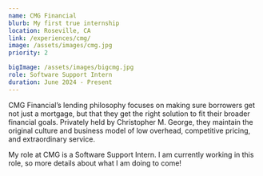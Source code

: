 ```yaml
---
name: CMG Financial
blurb: My first true internship
location: Roseville, CA
link: /experiences/cmg/
image: /assets/images/cmg.jpg
priority: 2

bigImage: /assets/images/bigcmg.jpg
role: Software Support Intern
duration: June 2024 - Present
---
```


CMG Financial’s lending philosophy focuses on making sure borrowers get not just a mortgage, but that they get the right solution to fit their broader financial goals. Privately held by Christopher M. George, they maintain the original culture and business model of low overhead, competitive pricing, and extraordinary service.

My role at CMG is a Software Support Intern. I am currently working in this role, so more details about what I am doing to come!
